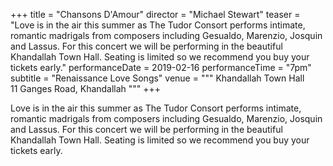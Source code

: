 +++
title = "Chansons D'Amour"
director = "Michael Stewart"
teaser = "Love is in the air this summer as The Tudor Consort performs intimate, romantic madrigals from composers including Gesualdo, Marenzio, Josquin and Lassus. For this concert we will be performing in the beautiful Khandallah Town Hall. Seating is limited so we recommend you buy your tickets early."
performanceDate = 2019-02-16
performanceTime = "7pm"
subtitle = "Renaissance Love Songs"
venue = """
Khandallah Town Hall  
11 Ganges Road, Khandallah
"""
+++

Love is in the air this summer as The Tudor Consort performs intimate, romantic madrigals from composers including Gesualdo, Marenzio, Josquin and Lassus. For this concert we will be performing in the beautiful Khandallah Town Hall. Seating is limited so we recommend you buy your tickets early.
